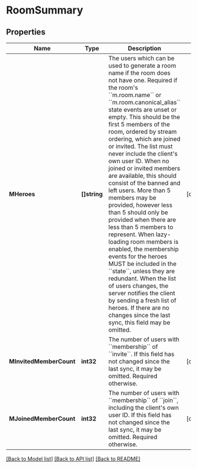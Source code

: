 # RoomSummary

## Properties

Name | Type | Description | Notes
------------ | ------------- | ------------- | -------------
**MHeroes** | **[]string** | The users which can be used to generate a room name if the room does not have one. Required if the room&#39;s &#x60;&#x60;m.room.name&#x60;&#x60; or &#x60;&#x60;m.room.canonical_alias&#x60;&#x60; state events are unset or empty.  This should be the first 5 members of the room, ordered by stream ordering, which are joined or invited. The list must never include the client&#39;s own user ID. When no joined or invited members are available, this should consist of the banned and left users. More than 5 members may be provided, however less than 5 should only be provided when there are less than 5 members to represent.  When lazy-loading room members is enabled, the membership events for the heroes MUST be included in the &#x60;&#x60;state&#x60;&#x60;, unless they are redundant. When the list of users changes, the server notifies the client by sending a fresh list of heroes. If there are no changes since the last sync, this field may be omitted. | [optional] 
**MInvitedMemberCount** | **int32** | The number of users with &#x60;&#x60;membership&#x60;&#x60; of &#x60;&#x60;invite&#x60;&#x60;. If this field has not changed since the last sync, it may be omitted. Required otherwise. | [optional] 
**MJoinedMemberCount** | **int32** | The number of users with &#x60;&#x60;membership&#x60;&#x60; of &#x60;&#x60;join&#x60;&#x60;, including the client&#39;s own user ID. If this field has not changed since the last sync, it may be omitted. Required otherwise. | [optional] 

[[Back to Model list]](../README.md#documentation-for-models) [[Back to API list]](../README.md#documentation-for-api-endpoints) [[Back to README]](../README.md)


